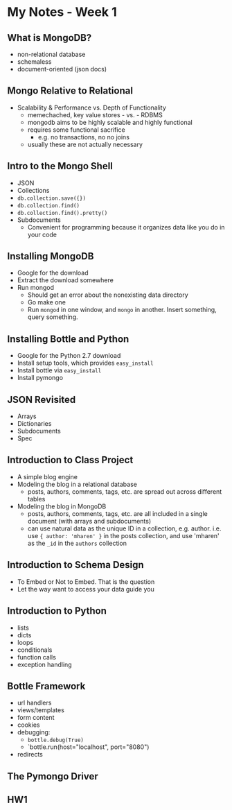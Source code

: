 # My Notes - Week 1

## What is MongoDB?
- non-relational database
- schemaless
- document-oriented (json docs)

## Mongo Relative to Relational
- Scalability & Performance vs. Depth of Functionality
    - memechached, key value stores - vs. - RDBMS
    - mongodb aims to be highly scalable and highly functional
    - requires some functional sacrifice
        - e.g. no transactions, no no joins
	- usually these are not actually necessary

## Intro to the Mongo Shell
- JSON
- Collections
- `db.collection.save({})`
- `db.collection.find()`
- `db.collection.find().pretty()`
- Subdocuments
    - Convenient for programming because it organizes data like you do in your code

## Installing MongoDB
- Google for the download
- Extract the download somewhere
- Run mongod
    - Should get an error about the nonexisting data directory
    - Go make one
    - Run `mongod` in one window, and `mongo` in another. Insert something, query something.

## Installing Bottle and Python
- Google for the Python 2.7 download
- Install setup tools, which provides `easy_install`
- Install bottle via `easy_install`
- Install pymongo

## JSON Revisited
- Arrays
- Dictionaries
- Subdocuments
- Spec

## Introduction to Class Project
- A simple blog engine
- Modeling the blog in a relational database
    - posts, authors, comments, tags, etc. are spread out across different tables
- Modeling the blog in MongoDB
    - posts, authors, comments, tags, etc. are all included in a single document 
	  (with arrays and subdocuments)
	- can use natural data as the unique ID in a collection, e.g. author. 
	  i.e. use `{ author: 'mharen' }` in the posts collection, and use 'mharen' as the `_id` 
	  in the `authors` collection
	
## Introduction to Schema Design
- To Embed or Not to Embed. That is the question
- Let the way want to access your data guide you

## Introduction to Python
- lists
- dicts
- loops
- conditionals
- function calls
- exception handling

## Bottle Framework
- url handlers
- views/templates
- form content
- cookies
- debugging: 
    - `bottle.debug(True)`
	- `bottle.run(host="localhost", port="8080")
- redirects

## The Pymongo Driver

## HW1






